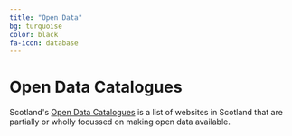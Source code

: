 ```yaml
---
title: "Open Data"
bg: turquoise     
color: black
fa-icon: database
---
```


# Open Data Catalogues

Scotland's
[Open Data Catalogues](http://okfnscot.github.io/open-data-scotland/)
is a list of websites in Scotland that are partially or wholly focussed on making open data available. 

